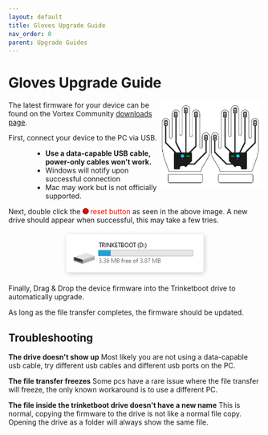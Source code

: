 ```yaml
---
layout: default
title: Gloves Upgrade Guide
nav_order: 0
parent: Upgrade Guides
---
```


# Gloves Upgrade Guide

<img src="assets/images/device-gloves.png" style="max-width: 250px; width: 40%; float: right">

The latest firmware for your device can be found on the Vortex Community [downloads page](https://vortex.community/downloads).

First, connect your device to the PC via USB.

<div style="margin-left: 50px; margin-right: 50px" markdown="1">

- **Use a data-capable USB cable, power-only cables won't work.**
- Windows will notify upon successful connection
- Mac may work but is not officially supported.

</div>

Next, double click the <span style="display: inline-block; width: 10px; height: 10px; background-color: #ff0000; border-radius: 50%;border: 1px solid black;"></span> <span style="color: #ff0000">reset button</span> as seen in the above image. A new drive should appear when successful, this may take a few tries.

<div style="text-align: center; margin: 20px">
  <img src="assets/images/trinketboot-drive.png" style="box-shadow: 2px 2px 10px rgba(0, 0, 0, 0.2); border-radius: 5px;">
</div>

Finally, Drag & Drop the device firmware into the Trinketboot drive to automatically upgrade.

As long as the file transfer completes, the firmware should be updated.

## Troubleshooting

**The drive doesn't show up**
Most likely you are not using a data-capable usb cable, try different usb cables and different usb ports on the PC.

**The file transfer freezes**
Some pcs have a rare issue where the file transfer will freeze, the only known workaround is to use a different PC.

**The file inside the trinketboot drive doesn't have a new name**
This is normal, copying the firmware to the drive is not like a normal file copy. Opening the drive as a folder will always show the same file.
